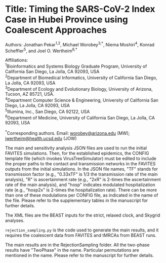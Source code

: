 # Title: Timing the SARS-CoV-2 Index Case in Hubei Province using Coalescent Approaches
Authors: Jonathan Pekar<sup>1,2</sup>, Michael Worobey<sup>3,\*</sup>, Niema Moshiri<sup>4</sup>, Konrad Scheffler<sup>5</sup>, and Joel O. Wertheim<sup>6,\*</sup><br />

Affiliations:<br />
<sup>1</sup>Bioinformatics and Systems Biology Graduate Program, University of California San Diego, La Jolla, CA 92093, USA<br />
<sup>2</sup>Department of Biomedical Informatics, University of California San Diego, La Jolla, CA 92093, USA<br />
<sup>3</sup>Department of Ecology and Evolutionary Biology, University of Arizona, Tucson, AZ 85721, USA.<br />
<sup>4</sup>Department Computer Science & Engineering, University of California San Diego, La Jolla, CA 92093, USA<br />
<sup>5</sup>Illumina, Inc., San Diego, CA 92122, USA<br />
<sup>6</sup>Department of Medicine, University of California San Diego, La Jolla, CA 92093, USA<br />

<sup>\*</sup>Corresponding authors. Email: worobey@arizona.edu (MW); jwertheim@health.ucsd.edu (JOW)

The main and sensitivity analysis JSON files are used to run the initial FAVITES simulations. Then, for the established epidemics, the CONFIG template file (which invokes VirusTreeSimulator) must be edited to include the proper paths to the contact and transmission networks in the FAVITES outputs from the initial simulations. In the JSON file names, "TF" stands for transmission factor (e.g., "0.33xTF" is 1/3 the transmission rate of the main analysis), "R" is ascertainment rate (e.g., "2xR" is 2-times the ascertainment rate of the main analysis), and "hosp" indicates modulated hospitalization rate (e.g., "hosp2x" is 2-times the hospitalization rate). There can be more than one of these modulations per CONFIG file, as indicated in the name of the file. Please refer to the supplementary tables in the manuscript for further details.  

The XML files are the BEAST inputs for the strict, relaxed clock, and Skygrid analyses. 

`rejection_sampling.py` is the code used to generate the main results, and it requires the coalescent data from FAVITES and tMRCAs from BEAST runs.

The main results are in the RejectionSampling folder. All the two-phase results have "TwoPhase" in the name. Particular permutations are mentioned in the name. Please refer to the manuscript for further details.
